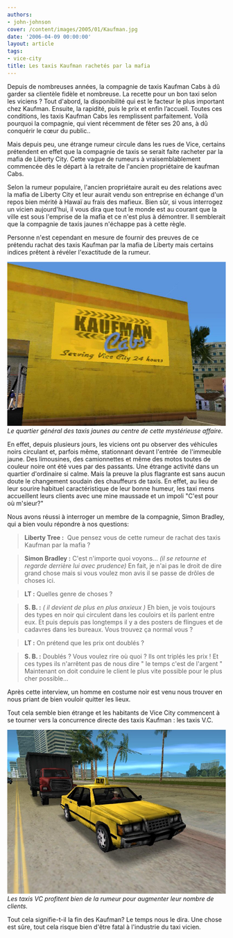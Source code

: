 ```yaml
---
authors:
- john-johnson
cover: /content/images/2005/01/Kaufman.jpg
date: '2006-04-09 00:00:00'
layout: article
tags:
- vice-city
title: Les taxis Kaufman rachetés par la mafia
---
```



Depuis de nombreuses années, la compagnie de taxis Kaufman Cabs à dû garder sa clientèle fidèle et nombreuse. La recette pour un bon taxi selon les viciens ? Tout d'abord, la disponibilité qui est le facteur le plus important chez Kaufman. Ensuite, la rapidité, puis le prix et enfin l’accueil. Toutes ces conditions, les taxis Kaufman Cabs les remplissent parfaitement. Voilà pourquoi la compagnie, qui vient récemment de fêter ses 20 ans, à dû conquérir le cœur du public..

Mais depuis peu, une étrange rumeur circule dans les rues de Vice, certains prétendent en effet que la compagnie de taxis se serait faite racheter par la mafia de Liberty City. Cette vague de rumeurs à vraisemblablement commencée dès le départ à la retraite de l'ancien propriétaire de kaufman Cabs.

Selon la rumeur populaire, l'ancien propriétaire aurait eu des relations avec la mafia de Liberty City et leur aurait vendu son entreprise en échange d'un repos bien mérité à Hawaï au frais des mafieux. Bien sûr, si vous interrogez un vicien aujourd'hui, il vous dira que tout le monde est au courant que la ville est sous l'emprise de la mafia et ce n'est plus à démontrer. Il semblerait que la compagnie de taxis jaunes n'échappe pas à cette règle.

Personne n'est cependant en mesure de fournir des preuves de ce prétendu rachat des taxis Kaufman par la mafia de Liberty mais certains indices prêtent à révéler l'exactitude de la rumeur.

![Le quartier général des taxis jaunes au centre de cette mystérieuse affaire.](/content/images/2005/01/Kaufman.jpg)
_Le quartier général des taxis jaunes au centre de cette mystérieuse affaire._

En effet, depuis plusieurs jours, les viciens ont pu observer des véhicules noirs circulant et, parfois même, stationnant devant l'entrée&nbsp; de l'immeuble jaune. Des limousines, des camionnettes et même des motos toutes de couleur noire ont été vues par des passants. Une étrange activité dans un quartier d'ordinaire si calme. Mais la preuve la plus flagrante est sans aucun doute le changement soudain des chauffeurs de taxis. En effet, au lieu de leur sourire habituel caractéristique de leur bonne humeur, les taxi mens accueillent leurs clients avec une mine maussade et un impoli "C'est pour où m'sieur?"

Nous avons réussi à interroger un membre de la compagnie, Simon Bradley, qui a bien voulu répondre à nos questions:

> **Liberty Tree :** &nbsp;Que pensez vous de cette rumeur de rachat des taxis Kaufman par la mafia ?

> **Simon Bradley :** C'est n'importe quoi voyons... _(il se retourne et regarde derrière lui avec prudence)_ En fait, je n'ai pas le droit de dire grand chose mais si vous voulez mon avis il se passe de drôles de choses ici.

> **LT :** Quelles genre de choses ?

> **S. B. :** _( il devient de plus en plus anxieux )_ Eh bien, je vois toujours des types en noir qui circulent dans les couloirs et ils parlent entre eux. Et puis depuis pas longtemps il y a des posters de flingues et de cadavres dans les bureaux. Vous trouvez ça normal vous ?

> **LT :** On prétend que les prix ont doublés ?

> **S. B. :** Doublés ? Vous voulez rire où quoi ? Ils ont triplés les prix ! Et ces types ils n'arrêtent pas de nous dire " le temps c'est de l'argent " Maintenant on doit conduire le client le plus vite possible pour le plus cher possible...

Après cette interview, un homme en costume noir est venu nous trouver en nous priant de bien vouloir quitter les lieux.

Tout cela semble bien étrange et les habitants de Vice City commencent à se tourner vers la concurrence directe des taxis Kaufman : les taxis V.C.

![Les taxis VC profitent bien de la rumeur pour augmenter leur nombre de clients.](/content/images/2005/01/Taxi_VC.jpg)
_Les taxis VC profitent bien de la rumeur pour augmenter leur nombre de clients._

Tout cela signifie-t-il la fin des Kaufman? Le temps nous le dira. Une chose est sûre, tout cela risque bien d'être fatal à l'industrie du taxi vicien.